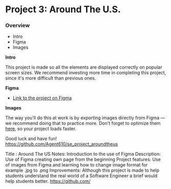 # Project 3: Around The U.S.

### Overview

- Intro
- Figma
- Images

**Intro**

This project is made so all the elements are displayed correctly on popular screen sizes. We recommend investing more time in completing this project, since it's more difficult than previous ones.

**Figma**

- [Link to the project on Figma](https://www.figma.com/file/ii4xxsJ0ghevUOcssTlHZv/Sprint-3%3A-Around-the-US?node-id=0%3A1)

**Images**

The way you'll do this at work is by exporting images directly from Figma — we recommend doing that to practice more. Don't forget to optimize them [here](https://tinypng.com/), so your project loads faster.

Good luck and have fun!
https://github.com/Agent610/se_project_aroundtheus

Title : Around The US
Notes: Introduction to the use of Figma
Description: Use of Figma creating own page from the beginning
Project features: Use of images from Figma and learning how to change image format for example .jpg to .png
Improvements: Although this project is made to help students understand the real world of a Software Engineer a brief would help students better.
https://github.com/
